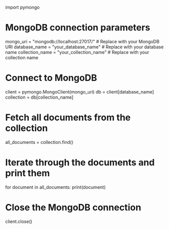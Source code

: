 import pymongo

# MongoDB connection parameters
mongo_uri = "mongodb://localhost:27017/"  # Replace with your MongoDB URI
database_name = "your_database_name"       # Replace with your database name
collection_name = "your_collection_name"   # Replace with your collection name

# Connect to MongoDB
client = pymongo.MongoClient(mongo_uri)
db = client[database_name]
collection = db[collection_name]

# Fetch all documents from the collection
all_documents = collection.find()

# Iterate through the documents and print them
for document in all_documents:
    print(document)

# Close the MongoDB connection
client.close()
